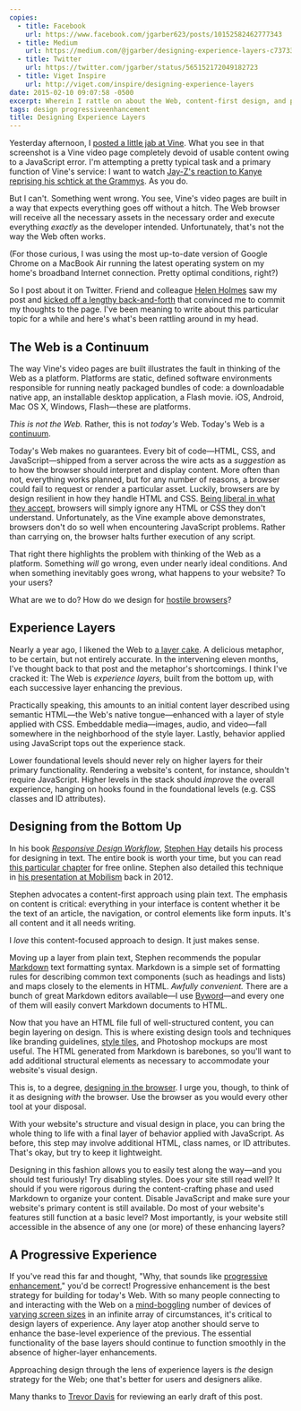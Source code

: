 ```yaml
---
copies:
  - title: Facebook
    url: https://www.facebook.com/jgarber623/posts/10152582462777343
  - title: Medium
    url: https://medium.com/@jgarber/designing-experience-layers-c73733426c31
  - title: Twitter
    url: https://twitter.com/jgarber/status/565152172049182723
  - title: Viget Inspire
    url: http://viget.com/inspire/designing-experience-layers
date: 2015-02-10 09:07:58 -0500
excerpt: Wherein I rattle on about the Web, content-first design, and progressive enhancement.
tags: design progressiveenhancement
title: Designing Experience Layers
---
```


Yesterday afternoon, I [posted a little jab at Vine](https://twitter.com/jgarber/status/564855344934170625). What you see in that screenshot is a Vine video page completely devoid of usable content owing to a JavaScript error. I'm attempting a pretty typical task and a primary function of Vine's service: I want to watch [Jay-Z's reaction to Kanye reprising his schtick at the Grammys](https://vine.co/v/OUvAvAYQm6I). As you do.

But I can't. Something went wrong. You see, Vine's video pages are built in a way that expects everything goes off without a hitch. The Web browser will receive all the necessary assets in the necessary order and execute everything _exactly_ as the developer intended. Unfortunately, that's not the way the Web often works.

(For those curious, I was using the most up-to-date version of Google Chrome on a MacBook Air running the latest operating system on my home's broadband Internet connection. Pretty optimal conditions, right?)

So I post about it on Twitter. Friend and colleague [Helen Holmes](http://helenvholmes.com/) saw my post and [kicked off a lengthy back-and-forth](https://twitter.com/helenvholmes/status/564858232087539712) that convinced me to commit my thoughts to the page. I've been meaning to write about this particular topic for a while and here's what's been rattling around in my head.

## The Web is a Continuum

The way Vine's video pages are built illustrates the fault in thinking of the Web as a platform. Platforms are static, defined software environments responsible for running neatly packaged bundles of code: a downloadable native app, an installable desktop application, a Flash movie. iOS, Android, Mac OS X, Windows, Flash—these are platforms.

_This is not the Web._ Rather, this is not _today's_ Web. Today's Web is a [continuum](https://adactio.com/journal/6692).

Today's Web makes no guarantees. Every bit of code—HTML, CSS, and JavaScript—shipped from a server across the wire acts as a _suggestion_ as to how the browser should interpret and display content. More often than not, everything works planned, but for any number of reasons, a browser could fail to request or render a particular asset. Luckily, browsers are by design resilient in how they handle HTML and CSS. [Being liberal in what they accept](https://en.wikipedia.org/wiki/Robustness_principle), browsers will simply ignore any HTML or CSS they don't understand. Unfortunately, as the Vine example above demonstrates, browsers don't do so well when encountering JavaScript problems. Rather than carrying on, the browser halts further execution of any script.

That right there highlights the problem with thinking of the Web as a platform. Something _will_ go wrong, even under nearly ideal conditions. And when something inevitably goes wrong, what happens to your website? To your users?

What are we to do? How do we design for [hostile browsers](http://trentwalton.com/2014/03/10/device-agnostic/)?

## Experience Layers

Nearly a year ago, I likened the Web to [a layer cake](/posts/the-web-is-cake). A delicious metaphor, to be certain, but not entirely accurate. In the intervening eleven months, I've thought back to that post and the metaphor's shortcomings. I think I've cracked it: The Web is _experience layers_, built from the bottom up, with each successive layer enhancing the previous.

Practically speaking, this amounts to an initial content layer described using semantic HTML—the Web's native tongue—enhanced with a layer of style applied with CSS. Embeddable media—images, audio, and video—fall somewhere in the neighborhood of the style layer. Lastly, behavior applied using JavaScript tops out the experience stack.

Lower foundational levels should never rely on higher layers for their primary functionality. Rendering a website's content, for instance, shouldn't require JavaScript. Higher levels in the stack should _improve_ the overall experience, hanging on hooks found in the foundational levels (e.g. CSS classes and ID attributes).

## Designing from the Bottom Up

In his book <cite>[Responsive Design Workflow](http://www.amazon.com/dp/0321887867/?tag=sixtwothree-20)</cite>, [Stephen Hay](http://www.the-haystack.com/) details his process for designing in text. The entire book is worth your time, but you can read [this particular chapter](http://www.peachpit.com/articles/article.aspx?p=2040824) for free online. Stephen also detailed this technique in [his presentation at Mobilism](https://vimeo.com/45915667) back in 2012.

Stephen advocates a content-first approach using plain text. The emphasis on content is critical: everything in your interface is content whether it be the text of an article, the navigation, or control elements like form inputs. It's all content and it all needs writing.

I _love_ this content-focused approach to design. It just makes sense.

Moving up a layer from plain text, Stephen recommends the popular [Markdown](http://daringfireball.net/projects/markdown/) text formatting syntax. Markdown is a simple set of formatting rules for describing common text components (such as headings and lists) and maps closely to the elements in HTML. _Awfully convenient._ There are a bunch of great Markdown editors available—I use [Byword](http://bywordapp.com/)—and every one of them will easily convert Markdown documents to HTML.

Now that you have an HTML file full of well-structured content, you can begin layering on design. This is where existing design tools and techniques like branding guidelines, [style tiles](http://styletil.es/), and Photoshop mockups are most useful. The HTML generated from Markdown is barebones, so you'll want to add additional structural elements as necessary to accommodate your website's visual design.

This is, to a degree, [designing in the browser](http://www.stuffandnonsense.co.uk/blog/about/walls_come_tumbling_down_presentation_slides_and_transcript/). I urge you, though, to think of it as designing _with_ the browser. Use the browser as you would every other tool at your disposal.

With your website's structure and visual design in place, you can bring the whole thing to life with a final layer of behavior applied with JavaScript. As before, this step may involve additional HTML, class names, or ID attributes. That's okay, but try to keep it lightweight.

Designing in this fashion allows you to easily test along the way—and you should test furiously! Try disabling styles. Does your site still read well? It should if you were rigorous during the content-crafting phase and used Markdown to organize your content. Disable JavaScript and make sure your website's primary content is still available. Do most of your website's features still function at a basic level? Most importantly, is your website still accessible in the absence of any one (or more) of these enhancing layers?

## A Progressive Experience

If you've read this far and thought, "Why, that sounds like [progressive enhancement](https://en.wikipedia.org/wiki/Progressive_enhancement)," you'd be correct! Progressive enhancement is the best strategy for building for today's Web. With so many people connecting to and interacting with the Web on a [mind-boggling](https://www.flickr.com/photos/brad_frost/7387724364) number of devices of [varying screen sizes](http://viewportsizes.com/) in an infinite array of circumstances, it's critical to design layers of experience. Any layer atop another should serve to enhance the base-level experience of the previous. The essential functionality of the base layers should continue to function smoothly in the absence of higher-layer enhancements.

Approaching design through the lens of experience layers is _the_ design strategy for the Web; one that's better for users and designers alike.

Many thanks to [Trevor Davis](http://trevordavis.net/) for reviewing an early draft of this post.